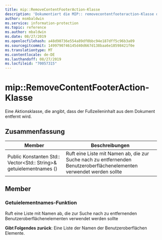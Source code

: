 ```yaml
---
title: mip::RemoveContentFooterAction-Klasse
description: 'Dokumentiert die MIP:: removecontentfooteraction-Klasse des Microsoft Information Protection (MIP) SDK.'
author: msmbaldwin
ms.service: information-protection
ms.topic: reference
ms.author: mbaldwin
ms.date: 08/27/2019
ms.openlocfilehash: a48d90736e554a89df0bbc94e187dff5c96b3a09
ms.sourcegitcommit: 1499790746145d40d667d138baa6e18598421f0e
ms.translationtype: MT
ms.contentlocale: de-DE
ms.lasthandoff: 08/27/2019
ms.locfileid: "70057315"
---
```

# <a name="class-mipremovecontentfooteraction"></a>mip::RemoveContentFooterAction-Klasse 
Eine Aktionsklasse, die angibt, dass der Fußzeileninhalt aus dem Dokument entfernt wird.
  
## <a name="summary"></a>Zusammenfassung
 Member                        | Beschreibungen                                
--------------------------------|---------------------------------------------
Public Konstanten Std:: Vector\<Std:: String\>& getuielementnames ()  |  Ruft eine Liste mit Namen ab, die zur Suche nach zu entfernenden Benutzeroberflächenelementen verwendet werden sollte
  
## <a name="members"></a>Member
  
### <a name="getuielementnames-function"></a>Getuielementnames-Funktion
Ruft eine Liste mit Namen ab, die zur Suche nach zu entfernenden Benutzeroberflächenelementen verwendet werden sollte

  
**Gibt Folgendes zurück**: Eine Liste der Namen der Benutzeroberflächen Elemente.